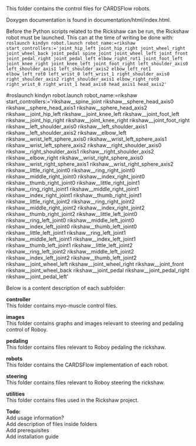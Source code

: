 This folder contains the control files for CARDSFlow robots.

Doxygen documentation is found in documentation/html/index.html.

Before the Python scripts related to the Rickshaw can be run, the Rickshaw robot must be launched. 
This can at the time of writing be done with: \
`roslaunch kindyn robot.launch robot_name:=rikshaw start_controllers:='joint_hip_left joint_hip_right joint_wheel_right joint_wheel_back joint_pedal spine_joint joint_wheel_left joint_front joint_pedal_right joint_pedal_left elbow_right_rot1 joint_foot_left joint_knee_right joint_knee_left joint_foot_right left_shoulder_axis0 left_shoulder_axis1 left_shoulder_axis2 elbow_left_rot1 elbow_left_rot0 left_wrist_0 left_wrist_1 right_shoulder_axis0 right_shoulder_axis2 right_shoulder_axis1 elbow_right_rot0 right_wrist_0 right_wrist_1 head_axis0 head_axis1 head_axis2'`

#roslaunch kindyn robot.launch robot_name:=rikshaw start_controllers:='rikshaw__spine_joint rikshaw__sphere_head_axis0 rikshaw__sphere_head_axis1 rikshaw__sphere_head_axis2 rikshaw__joint_hip_left rikshaw__joint_knee_left rikshaw__joint_foot_left rikshaw__joint_hip_right rikshaw__joint_knee_right rikshaw__joint_foot_right rikshaw__left_shoulder_axis0 rikshaw__left_shoulder_axis1 rikshaw__left_shoulder_axis2 rikshaw__elbow_left rikshaw__wrist_left_sphere_axis0 rikshaw__wrist_left_sphere_axis1 rikshaw__wrist_left_sphere_axis2 rikshaw__right_shoulder_axis0 rikshaw__right_shoulder_axis1 rikshaw__right_shoulder_axis2 rikshaw__elbow_right rikshaw__wrist_right_sphere_axis0 rikshaw__wrist_right_sphere_axis1 rikshaw__wrist_right_sphere_axis2 rikshaw__little_right_joint0 rikshaw__ring_right_joint0 rikshaw__middle_right_joint0 rikshaw__index_right_joint0 rikshaw__thumb_right_joint0 rikshaw__little_right_joint1 rikshaw__ring_right_joint1 rikshaw__middle_right_joint1 rikshaw__index_right_joint1 rikshaw__thumb_right_joint1 rikshaw__little_right_joint2 rikshaw__ring_right_joint2 rikshaw__middle_right_joint2 rikshaw__index_right_joint2 rikshaw__thumb_right_joint2 rikshaw__little_left_joint0 rikshaw__ring_left_joint0 rikshaw__middle_left_joint0 rikshaw__index_left_joint0 rikshaw__thumb_left_joint0 rikshaw__little_left_joint1 rikshaw__ring_left_joint1 rikshaw__middle_left_joint1 rikshaw__index_left_joint1 rikshaw__thumb_left_joint1 rikshaw__little_left_joint2 rikshaw__ring_left_joint2 rikshaw__middle_left_joint2 rikshaw__index_left_joint2 rikshaw__thumb_left_joint2 rikshaw__joint_wheel_left rikshaw__joint_wheel_right rikshaw__joint_front rikshaw__joint_wheel_back rikshaw__joint_pedal rikshaw__joint_pedal_right rikshaw__joint_pedal_left'

Below is a content description of each subfolder: 

**controller** \
This folder contains myo-muscle control files. 

**images** \
This folder contains graphs and images relevant to steering and pedaling control of Roboy.

**pedaling** \
This folder contains files relevant to Roboy pedaling the rickshaw. 

**robots** \
This folder contains the CARDSFlow implementation of each robot.

**steering**  \
This folder contains files relevant to Roboy steering the rickshaw.

**utilities** \
This folder contains files used in the Rickshaw project. 

**Todo:** \
Add usage information? \
Add description of files inside folders \
Add prerequisites \
Add installation guide 
